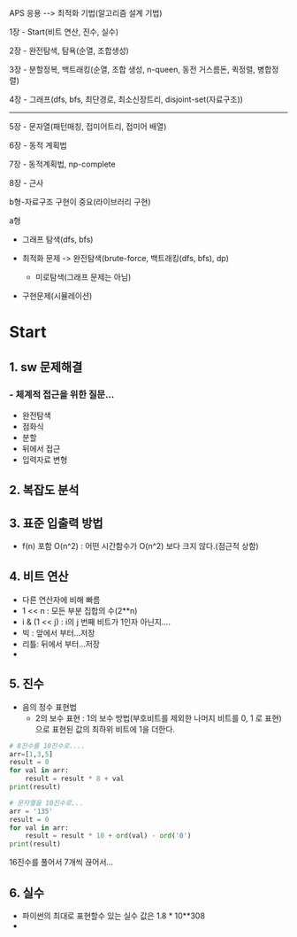 APS 응용 --> 최적화 기법(알고리즘 설계 기법)

1장 - Start(비트 연산, 진수, 실수)

2장 - 완전탐색, 탐욕(순열, 조합생성)

3장 - 분할정복, 백트래킹(순열, 조합 생성, n-queen, 동전 거스름돈, 퀵정렬, 병합정렬)

4장 - 그래프(dfs, bfs, 최단경로, 최소신장트리, disjoint-set(자료구조))

----------------------------------------------------------------------------------------------------------------------

5장 - 문자열(패턴매칭, 접미어트리, 접미어 배열)

6장 - 동적 계획법

7장 - 동적계획법, np-complete

8장 - 근사

b형-자료구조 구현이 중요(라이브러리 구현)



a형 

- 그래프 탐색(dfs, bfs)

- 최적화 문제  -> 완전탐색(brute-force, 백트래킹(dfs, bfs), dp)
  - 미로탐색(그래프 문제는 아님)
- 구현문제(시뮬레이션)



#  Start

## 1. sw 문제해결

### - 체계적 접근을 위한 질문...

- 완전탐색
- 점화식
- 분할
- 뒤에서 접근
- 입력자료 변형

## 2. 복잡도 분석

## 3. 표준 입출력 방법

- f(n) 포함 O(n^2) : 어떤 시간함수가 O(n^2) 보다 크지 않다.(점근적 상함)

## 4. 비트 연산

- 다른 연산자에 비해 빠름
- 1 << n : 모든 부분 집합의 수(2**n)
- i & (1 << j) : i의 j 번째 비트가 1인자 아닌지....
- 빅 : 앞에서 부터...저장
- 리틀: 뒤에서 부터...저장
- 

## 5. 진수

- 음의 정수 표현법
  - 2의 보수 표현 : 1의 보수 방법(부호비트를 제외한 나머지 비트를 0, 1 로 표현)으로 표현된 값의 최하위 비트에 1을 더한다.

```python 
# 8진수를 10진수로....
arr=[1,3,5]
result = 0
for val in arr:
    result = result * 8 + val
print(result)

# 문자열을 10진수로...
arr = '135'
result = 0
for val in arr:
    result = result * 10 + ord(val) - ord('0')
print(result)
```

16진수를 풀어서 7개씩 끊어서...

## 6. 실수

- 파이썬의 최대로 표현할수 있는 실수 값은 1.8 * 10**308
- 